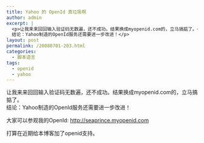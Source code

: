 ```yaml
---
title: Yahoo 的 OpenId 真垃圾啊
author: admin
excerpt: |
  <p>让我来来回回输入验证码无数遍，还不成功。结果换成myopenid.com的，立马搞掂了。<br />
  结论：Yahoo制造的OpenId服务还需要进一步改进！</p>
layout: post
permalink: /20080701-203.html
categories:
  - 脚本语言
tags:
  - openid
  - yahoo
---
```

让我来来回回输入验证码无数遍，还不成功。结果换成myopenid.com的，立马搞掂了。  
结论：Yahoo制造的OpenId服务还需要进一步改进！

大家可以参观我的OpenId: http://seaprince.myopenid.com

打算在近期给本博客加了openid支持。